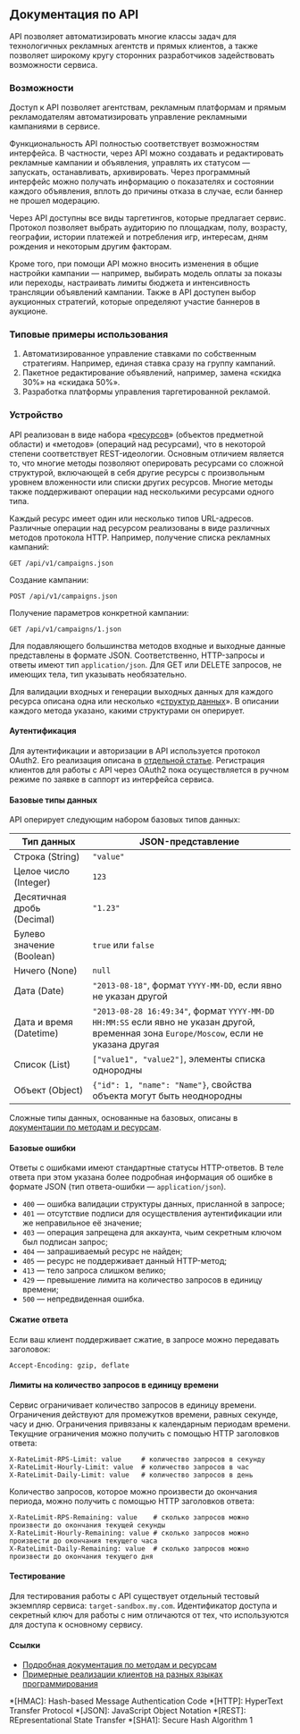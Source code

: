 ## Документация по API

API позволяет автоматизировать многие классы задач для
технологичных рекламных агентств и прямых клиентов,
а также позволяет широкому кругу сторонних разработчиков задействовать
возможности сервиса.

### Возможности

Доступ к API позволяет агентствам, рекламным платформам и прямым рекламодателям
автоматизировать управление рекламными кампаниями в сервисе.

Функциональность API полностью соответствует возможностям интерфейса.
В частности, через API можно создавать и редактировать рекламные кампании и
объявления, управлять их статусом — запускать, останавливать, архивировать.
Через программный интерфейс можно получать информацию о показателях и состоянии
каждого объявления, вплоть до причины отказа в случае, если баннер не прошел
модерацию.

Через API доступны все виды таргетингов, которые предлагает сервис. Протокол
позволяет выбрать аудиторию по площадкам, полу, возрасту, географии, истории
платежей и потребления игр, интересам, дням рождения и некоторым другим
факторам.

Кроме того, при помощи API можно вносить изменения в общие настройки кампании —
например, выбирать модель оплаты за показы или переходы, настраивать лимиты
бюджета и интенсивность трансляции объявлений кампании. Также в API доступен
выбор аукционных стратегий, которые определяют участие баннеров в аукционе.

### Типовые примеры использования

1. Автоматизированное управление ставками по собственным стратегиям. Например,
   единая ставка сразу на группу кампаний.
2. Пакетное редактирование объявлений, например, замена «скидка 30%» на
   «скидака 50%».
3. Разработка платформы управления таргетированной рекламой.

### Устройство

API реализован в виде набора «[ресурсов](/doc/api/detailed/#resources)»
(объектов предметной области) и «методов» (операций над ресурсами), что в
некоторой степени соответствует REST-идеологии. Основным отличием является то,
что многие методы позволяют оперировать ресурсами со сложной структурой,
включающей в себя другие ресурсы с произвольным уровнем вложенности или списки
других ресурсов. Многие методы также поддерживают операции над несколькими
ресурсами одного типа.

Каждый ресурс имеет один или несколько типов URL-адресов. Различные операции
над ресурсом реализованы в виде различных методов протокола HTTP. Например,
получение списка рекламных кампаний:

    GET /api/v1/campaigns.json

Создание кампании:

    POST /api/v1/campaigns.json

Получение параметров конкретной кампании:

    GET /api/v1/campaigns/1.json

Для подавляющего большинства методов входные и выходные данные представлены в
формате JSON. Соответственно, HTTP-запросы и ответы имеют тип
`application/json`. Для GET или DELETE запросов, не имеющих тела, тип
указывать необязательно.

Для валидации входных и генерации выходных данных для каждого ресурса описана
одна или несколько «[структур данных](/doc/api/detailed/#objects)». В описании
каждого метода указано, какими структурами он оперирует.

#### Аутентификация

Для аутентификации и авторизации в API используется протокол OAuth2.
Его реализация описана в [отдельной статье](/doc/api/oauth2).
Регистрация клиентов для работы с API через OAuth2 пока осуществляется в ручном
режиме по заявке в саппорт из интерфейса сервиса.

#### Базовые типы данных

API оперирует следующим набором базовых типов данных:

Тип данных                        | JSON-представление
--------------------------------- | ------------------------------
Строка (String)                   | ``"value"``
Целое число (Integer)             | ``123``
Десятичная дробь (Decimal)        | ``"1.23"``
Булево значение (Boolean)         | ``true`` или ``false``
Ничего (None)                     | ``null``
Дата (Date)                       | ``"2013-08-18"``, формат ``YYYY-MM-DD``, если явно не указан другой
Дата и время (Datetime)           | ``"2013-08-28 16:49:34"``, формат `YYYY-MM-DD HH:MM:SS` если явно не указан другой, временная зона `Europe/Moscow`, если не указана другая
Список (List)                     | ``["value1", "value2"]``, элементы списка однородны
Объект (Object)                   | ``{"id": 1, "name": "Name"}``, свойства объекта могут быть неоднородны

Сложные типы данных, основанные на базовых, описаны в
[документации по методам и ресурсам](/doc/api/detailed/).

#### Базовые ошибки

Ответы с ошибками имеют стандартные статусы HTTP-ответов.
В теле ответа при этом указана более подробная информация об ошибке в формате
JSON (тип ответа-ошибки — ``application/json``).

* ``400`` — ошибка валидации структуры данных, присланной в запросе;
* ``401`` — отсутствие подписи для осуществления аутентификации или же
    неправильное её значение;
* ``403`` — операция запрещена для аккаунта, чьим секретным ключом был подписан
    запрос;
* ``404`` — запрашиваемый ресурс не найден;
* ``405`` — ресурс не поддерживает данный HTTP-метод;
* ``413`` — тело запроса слишком велико;
* ``429`` — превышение лимита на количество запросов в единицу времени;
* ``500`` — непредвиденная ошибка.

#### Сжатие ответа
Если ваш клиент поддерживает сжатие, в запросе можно передавать заголовок:

    Accept-Encoding: gzip, deflate


#### Лимиты на количество запросов в единицу времени
Сервис ограничивает количество запросов в единицу времени.
Ограничения действуют для промежутков времени, равных секунде, часу и дню.
Ограничения привязаны к календарным периодам времени.
Текущние ограничения можно получить с помощью HTTP заголовков ответа:

    X-RateLimit-RPS-Limit: value     # количество запросов в секунду
    X-RateLimit-Hourly-Limit: value  # количество запросов в час
    X-RateLimit-Daily-Limit: value   # количество запросов в день

Количество запросов, которое можно произвести до окончания периода, можно получить c помощью HTTP заголовков ответа:

    X-RateLimit-RPS-Remaining: value    # сколько запросов можно произвести до окончания текущей секунды
    X-RateLimit-Hourly-Remaining: value # сколько запросов можно произвести до окончания текущего часа
    X-RateLimit-Daily-Remaining: value  # сколько запросов можно произвести до окончания текущего дня

#### Тестирование
Для тестирования работы с API существует отдельный тестовый экземпляр сервиса:
``target-sandbox.my.com``. Идентификатор доступа и секретный ключ для работы с
ним отличаются от тех, что используются для доступа к основному сервису.

#### Ссылки
* [Подробная документация по методам и ресурсам](/doc/api/detailed/)
* [Примерные реализации клиентов на разных языках программирования](https://github.com/wreckah/target_api)

*[HMAC]: Hash-based Message Authentication Code
*[HTTP]: HyperText Transfer Protocol
*[JSON]: JavaScript Object Notation
*[REST]: REpresentational State Transfer
*[SHA1]: Secure Hash Algorithm 1
